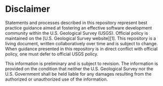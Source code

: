 Disclaimer
==========

Statements and processes described in this repository represent best practice
guidance aimed at fostering an effective software development community within
the U.S. Geological Survey (USGS). Official policy is maintained on the
[U.S. Geological Survey website][1]. This repository is a living document,
written collaboratively over time and is subject to change. When guidance
presented in this repository is in direct conflict with official policy, one
must defer to official USGS policy.

This information is preliminary and is subject to revision. The information
is provided on the condition that neither the U.S. Geological Survey nor
the U.S. Government shall be held liable for any damages resulting from the
authorized or unauthorized use of the information.